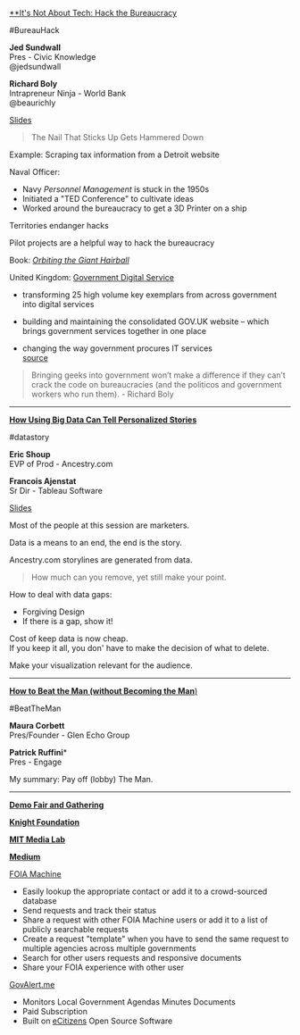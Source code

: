[**It's Not About Tech: Hack the Bureaucracy](http://schedule.sxsw.com/2014/events/event_IAP23414)

\#BureauHack

**Jed Sundwall**  
Pres - Civic Knowledge  
@jedsundwall

**Richard Boly**  
Intrapreneur Ninja - World Bank  
@beaurichly

[Slides](http://www.slideshare.net/beaurichly/hack-the-bureaucracy)

>The Nail That Sticks Up Gets Hammered Down

Example: Scraping tax information from a Detroit website

Naval Officer:  
- Navy *Personnel Management* is stuck in the 1950s
- Initiated a "TED Conference" to cultivate ideas
- Worked around the bureaucracy to get a 3D Printer on a ship

Territories endanger hacks

Pilot projects are a helpful way to hack the bureaucracy

Book: [*Orbiting the Giant Hairball*](http://www.goodreads.com/book/show/100469.Orbiting_the_Giant_Hairball)

United Kingdom: [Government Digital Service](https://gds.blog.gov.uk)  
- transforming 25 high volume key exemplars from across government into digital services

- building and maintaining the consolidated GOV.UK website –  which brings government services together in one place

- changing the way government procures IT services  
[source](https://gds.blog.gov.uk/about/)

>Bringing geeks into government won’t make a difference if they can’t crack the code on bureaucracies (and the politicos and government workers who run them). - Richard Boly

---------------

[**How Using Big Data Can Tell Personalized Stories**](http://schedule.sxsw.com/2014/events/event_IAP20207)

\#datastory

**Eric Shoup**  
EVP of Prod - Ancestry.com

**Francois Ajenstat**  
Sr Dir - Tableau Software

[Slides](http://www.slideshare.net/MelissaGarrett2/sxsw-core-conversation-how-using-big-data-can-tell-personalized-stories)

Most of the people at this session are marketers.

Data is a means to an end, the end is the story.

Ancestry.com storylines are generated from data.

>How much can you remove, yet still make your point.

How to deal with data gaps:  
- Forgiving Design
- If there is a gap, show it!

Cost of keep data is now cheap.  
If you keep it all, you don' have to make the decision of what to delete.

Make your visualization relevant for the audience.

-------------

[**How to Beat the Man (without Becoming the Man**)](http://schedule.sxsw.com/2014/events/event_IAP20824)

\#BeatTheMan

**Maura Corbett**  
Pres/Founder - Glen Echo Group

**Patrick Ruffini***  
Pres - Engage

My summary: Pay off (lobby) The Man.

------------------------

[**Demo Fair and Gathering**](http://schedule.sxsw.com/2014/events/event_OE03084)

[**Knight Foundation**](http://www.knightfoundation.org)

[**MIT Media Lab**](http://www.media.mit.edu)

[**Medium**](https://medium.com)

[FOIA Machine](https://www.foiamachine.org)

- Easily lookup the appropriate contact or add it to a crowd-sourced database
- Send requests and track their status
- Share a request with other FOIA Machine users or add it to a list of publicly searchable requests
- Create a request "template" when you have to send the same request to multiple agencies across multiple governments
- Search for other users requests and responsive documents
- Share your FOIA experience with other user

[GovAlert.me](http://govalert.me)

- Monitors Local Government Agendas Minutes Documents
- Paid Subscription
- Built on [eCitizens](http://ecitizens.org) Open Source Software

